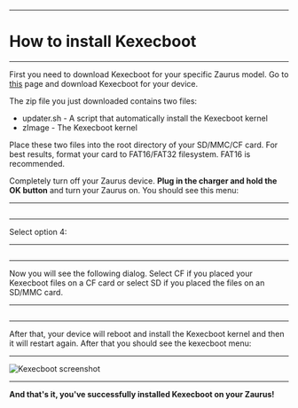 
---

# How to install Kexecboot #

---

First you need to download Kexecboot for your specific Zaurus model.
Go to [this](http://kexecboot.org/download) page and download Kexecboot
for your device.

The zip file you just downloaded contains two files:

  * updater.sh - A script that automatically install the Kexecboot kernel
  * zImage - The Kexecboot kernel

Place these two files into the root directory of your SD/MMC/CF card.
For best results, format your card to FAT16/FAT32 filesystem. FAT16 is
recommended.

Completely turn off your Zaurus device. **Plug in the charger and hold the OK button** and turn
your Zaurus on. You should see this menu:

---

<a href='http://imgur.com/TvZ1t'><img src='http://i.imgur.com/TvZ1t.jpg' alt='' title='Hosted by imgur.com' /></a>

---

Select option 4:

---

<a href='http://imgur.com/MLtsW'><img src='http://i.imgur.com/MLtsW.jpg' alt='' title='Hosted by imgur.com' /></a>

---

Now you will see the following dialog. Select CF if you placed your Kexecboot
files on a CF card or select SD if you placed the files on an SD/MMC card.

---

<a href='http://imgur.com/F3Wnx'><img src='http://i.imgur.com/F3Wnx.jpg' alt='' title='Hosted by imgur.com' /></a>

---

After that, your device will reboot and install the Kexecboot kernel and then
it will restart again. After that you should see the kexecboot menu:

---

<img src='http://kexecboot.org/sites/kexecboot.org/files/pictures/kexecboot-0.6-pre.png' alt='Kexecboot screenshot' />

---

**And that's it, you've successfully installed Kexecboot on your Zaurus!**